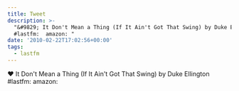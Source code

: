 ```yaml
---
title: Tweet
description: >-
  "&#9829; It Don't Mean a Thing (If It Ain't Got That Swing) by Duke Ellington
  #lastfm:  amazon: "
date: '2010-02-22T17:02:56+00:00'
tags:
  - lastfm
---
```

&#9829; It Don't Mean a Thing (If It Ain't Got That Swing) by Duke Ellington #lastfm:  amazon: 
